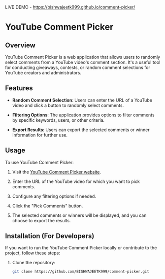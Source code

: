 
LIVE DEMO - https://bishwajeetk999.github.io/comment-picker/


# YouTube Comment Picker

## Overview

YouTube Comment Picker is a web application that allows users to randomly select comments from a YouTube video's comment section. It's a useful tool for conducting giveaways, contests, or random comment selections for YouTube creators and administrators.

## Features

- **Random Comment Selection**: Users can enter the URL of a YouTube video and click a button to randomly select comments.

- **Filtering Options**: The application provides options to filter comments by specific keywords, users, or other criteria.

- **Export Results**: Users can export the selected comments or winner information for further use.

## Usage

To use YouTube Comment Picker:

1. Visit the [YouTube Comment Picker website](https://example.com).

2. Enter the URL of the YouTube video for which you want to pick comments.

3. Configure any filtering options if needed.

4. Click the "Pick Comments" button.

5. The selected comments or winners will be displayed, and you can choose to export the results.

## Installation (For Developers)

If you want to run the YouTube Comment Picker locally or contribute to the project, follow these steps:

1. Clone the repository:

   ```bash
   git clone https://github.com/BISHWAJEETK999/comment-picker.git
